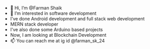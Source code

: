 - 👋 Hi, I’m @Farman Shaik
- 👀 I’m interested in software development
- I've done Android development and full stack web development
- MERN stack developer
- I've also done some Arduino based projects
- Now, I am looking at Blockchain Development
- 📫 You can reach me at ig id @farman_sk_24
